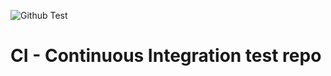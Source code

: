 ![Github Test](https://github.com/giaphong28/CI_Continuous-Integration-test/actions/workflows/build.yml/badge.svg)
# CI - Continuous Integration test repo
 
